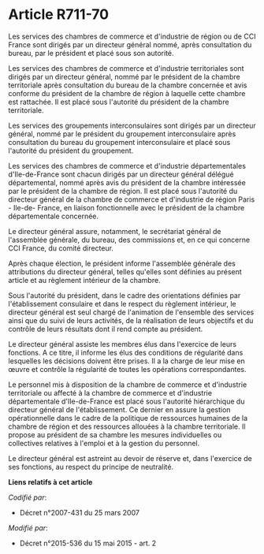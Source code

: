 # Article R711-70

Les services des chambres de commerce et d'industrie de région ou de CCI France sont dirigés par un directeur général nommé,
après consultation du bureau, par le président et placé sous son autorité.

Les services des chambres de commerce et d'industrie territoriales sont dirigés par un directeur général, nommé par le
président de la chambre territoriale après consultation du bureau de la chambre concernée et avis conforme du président de la
chambre de région à laquelle cette chambre est rattachée. Il est placé sous l'autorité du président de la chambre
territoriale.

Les services des groupements interconsulaires sont dirigés par un directeur général, nommé par le président du groupement
interconsulaire après consultation du bureau du groupement interconsulaire et placé sous l'autorité du président du
groupement.

Les services des chambres de commerce et d'industrie départementales d'Ile-de-France sont chacun dirigés par un directeur
général délégué départemental, nommé après avis du président de la chambre intéressée par le président de la chambre de
région. Il est placé sous l'autorité du directeur général de la chambre de commerce et d'industrie de région Paris - Ile-de-
France, en liaison fonctionnelle avec le président de la chambre départementale concernée.

Le directeur général assure, notamment, le secrétariat général de l'assemblée générale, du bureau, des commissions et, en ce
qui concerne CCI France, du comité directeur.

Après chaque élection, le président informe l'assemblée générale des attributions du directeur général, telles qu'elles sont
définies au présent article et au règlement intérieur de la chambre.

Sous l'autorité du président, dans le cadre des orientations définies par l'établissement consulaire et dans le respect du
règlement intérieur, le directeur général est seul chargé de l'animation de l'ensemble des services ainsi que du suivi de
leurs activités, de la réalisation de leurs objectifs et du contrôle de leurs résultats dont il rend compte au président.

Le directeur général assiste les membres élus dans l'exercice de leurs fonctions. A ce titre, il informe les élus des
conditions de régularité dans lesquelles les décisions doivent être prises. Il a la charge de leur mise en œuvre et contrôle
la régularité de toutes les opérations correspondantes.

Le personnel mis à disposition de la chambre de commerce et d'industrie territoriale ou affecté à la chambre de commerce et
d'industrie départementale d'Ile-de-France est placé sous l'autorité hiérarchique du directeur général de l'établissement. Ce
dernier en assure la gestion opérationnelle dans le cadre de la politique de ressources humaines de la chambre de région et
des ressources allouées à la chambre territoriale. Il propose au président de sa chambre les mesures individuelles ou
collectives relatives à l'emploi et à la gestion du personnel.

Le directeur général est astreint au devoir de réserve et, dans l'exercice de ses fonctions, au respect du principe de
neutralité.

**Liens relatifs à cet article**

_Codifié par_:

  - Décret n°2007-431 du 25 mars 2007

_Modifié par_:

  - Décret n°2015-536 du 15 mai 2015 - art. 2
